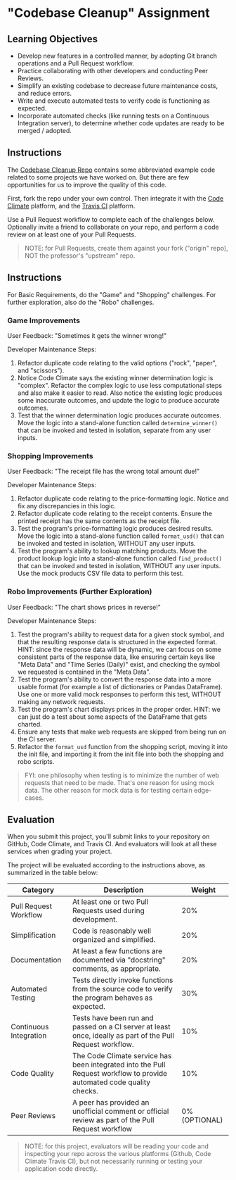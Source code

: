# "Codebase Cleanup" Assignment

## Learning Objectives

  + Develop new features in a controlled manner, by adopting Git branch operations and a Pull Request workflow.
  + Practice collaborating with other developers and conducting Peer Reviews.
  + Simplify an existing codebase to decrease future maintenance costs, and reduce errors.
  + Write and execute automated tests to verify code is functioning as expected.
  + Incorporate automated checks (like running tests on a Continuous Integration server), to determine whether code updates are ready to be merged / adopted.

## Instructions

The [Codebase Cleanup Repo](https://github.com/prof-rossetti/codebase-cleanup-2021) contains some abbreviated example code related to some projects we have worked on. But there are few opportunities for us to improve the quality of this code.

First, fork the repo under your own control. Then integrate it with the [Code Climate](/notes/devtools/code-climate.md) platform, and the [Travis CI](/notes/devtools/travis-ci.md) platform.

Use a Pull Request workflow to complete each of the challenges below. Optionally invite a friend to collaborate on your repo, and perform a code review on at least one of your Pull Requests.

> NOTE: for Pull Requests, create them against your fork ("origin" repo), NOT the professor's "upstream" repo.

## Instructions

For Basic Requirements, do the "Game" and "Shopping" challenges. For further exploration, also do the "Robo" challenges.

### Game Improvements

User Feedback: "Sometimes it gets the winner wrong!"

Developer Maintenance Steps:

  1. Refactor duplicate code relating to the valid options ("rock", "paper", and "scissors").
  2. Notice Code Climate says the existing winner determination logic is "complex". Refactor the complex logic to use less computational steps and also make it easier to read. Also notice the existing logic produces some inaccurate outcomes, and update the logic to produce accurate outcomes.
  3. Test that the winner determination logic produces accurate outcomes. Move the logic into a stand-alone function called `determine_winner()` that can be invoked and tested in isolation, separate from any user inputs.

### Shopping Improvements

User Feedback: "The receipt file has the wrong total amount due!"

Developer Maintenance Steps:

  1. Refactor duplicate code relating to the price-formatting logic. Notice and fix any discrepancies in this logic.
  2. Refactor duplicate code relating to the receipt contents. Ensure the printed receipt has the same contents as the receipt file.
  3. Test the program's price-formatting logic produces desired results. Move the logic into a stand-alone function called `format_usd()` that can be invoked and tested in isolation, WITHOUT any user inputs.
  4. Test the program's ability to lookup matching products. Move the product lookup logic into a stand-alone function called `find_product()` that can be invoked and tested in isolation, WITHOUT any user inputs. Use the mock products CSV file data to perform this test.

### Robo Improvements (Further Exploration)

User Feedback: "The chart shows prices in reverse!"

Developer Maintenance Steps:

  1. Test the program's ability to request data for a given stock symbol, and that the resulting response data is structured in the expected format. HINT: since the response data will be dynamic, we can focus on some consistent parts of the response data, like ensuring certain keys like "Meta Data" and "Time Series (Daily)" exist, and checking the symbol we requested is contained in the "Meta Data".
  2. Test the program's ability to convert the response data into a more usable format (for example a list of dictionaries or Pandas DataFrame). Use one or more valid mock responses to perform this test, WITHOUT making any network requests.
  3. Test the program's chart displays prices in the proper order. HINT: we can just do a test about some aspects of the DataFrame that gets charted.
  4. Ensure any tests that make web requests are skipped from being run on the CI server.
  5. Refactor the `format_usd` function from the shopping script, moving it into the init file, and importing it from the init file into both the shopping and robo scripts.


> FYI: one philosophy when testing is to minimize the number of web requests that need to be made. That's one reason for using mock data. The other reason for mock data is for testing certain edge-cases.

## Evaluation

When you submit this project, you'll submit links to your repository on GitHub, Code Climate, and Travis CI. And evaluators will look at all these services when grading your project.

The project will be evaluated according to the instructions above, as summarized in the table below:

Category | Description | Weight
--- | --- | ---
Pull Request Workflow | At least one or two Pull Requests used during development. | 20%
Simplification | Code is reasonably well organized and simplified. | 20%
Documentation | At least a few functions are documented via "docstring" comments, as appropriate. | 20%
Automated Testing | Tests directly invoke functions from the source code to verify the program behaves as expected. | 30%
Continuous Integration | Tests have been run and passed on a CI server at least once, ideally as part of the Pull Request workflow. | 10%
Code Quality | The Code Climate service has been integrated into the Pull Request workflow to provide automated code quality checks. | 10%
Peer Reviews | A peer has provided an unofficial comment or official review as part of the Pull Request workflow | 0% (OPTIONAL)

> NOTE: for this project, evaluators will be reading your code and inspecting your repo across the various platforms (Github, Code Climate Travis CI), but not necessarily running or testing your application code directly.
